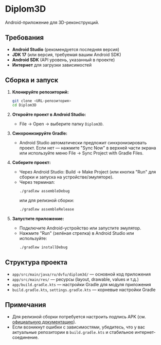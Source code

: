 # Diplom3D

Android-приложение для 3D-реконструкций.

## Требования

- **Android Studio** (рекомендуется последняя версия)
- **JDK 17** (или версия, требуемая вашим Android SDK)
- **Android SDK** (API уровень, указанный в проекте)
- **Интернет** для загрузки зависимостей

## Сборка и запуск

1. **Клонируйте репозиторий:**
   ```sh
   git clone <URL-репозитория>
   cd Diplom3D
   ```

2. **Откройте проект в Android Studio:**
   - File → Open → выберите папку `Diplom3D`.

3. **Синхронизируйте Gradle:**
   - Android Studio автоматически предложит синхронизировать проект. Если нет — нажмите "Sync Now" в верхней части экрана или используйте меню File → Sync Project with Gradle Files.

4. **Соберите проект:**
   - Через Android Studio: Build → Make Project (или кнопка "Run" для сборки и запуска на устройстве/эмуляторе).
   - Через терминал:
     ```sh
     ./gradlew assembleDebug
     ```
     или для релизной сборки:
     ```sh
     ./gradlew assembleRelease
     ```

5. **Запустите приложение:**
   - Подключите Android-устройство или запустите эмулятор.
   - Нажмите "Run" (зелёная стрелка) в Android Studio или используйте:
     ```sh
     ./gradlew installDebug
     ```

## Структура проекта

- `app/src/main/java/ru/dvfu/diplom3d/` — основной код приложения
- `app/src/main/res/` — ресурсы (layout, drawable, values и т.д.)
- `app/build.gradle.kts` — настройки Gradle для модуля приложения
- `build.gradle.kts`, `settings.gradle.kts` — корневые настройки Gradle

## Примечания

- Для релизной сборки потребуется настроить подпись APK (см. [официальную документацию](https://developer.android.com/studio/publish/app-signing)).
- Если возникнут ошибки с зависимостями, убедитесь, что у вас актуальные репозитории в `build.gradle.kts` и стабильное интернет-соединение. 